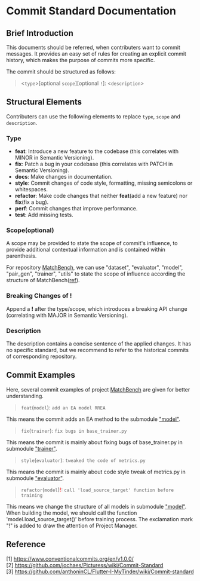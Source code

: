 # Commit Standard Documentation

## Brief Introduction

This documents should be referred, when contributers want to commit messages. It provides an easy set of rules for creating an explicit commit history, which makes the purpose of commits more specific. 

The commit should be structured as follows:

> \<`type`\>[optional `scope`][optional `!`]: \<`description`\>

## Structural Elements 

Contributers can use the following elements to replace `type`, `scope` and `description`.

### Type

- **feat**: Introduce a new feature to the codebase (this correlates with MINOR in Semantic Versioning).
- **fix**: Patch a bug in your codebase (this correlates with PATCH in Semantic Versioning).
- **docs**: Make changes in documentation.
- **style**: Commit changes of code style, formatting, missing semicolons or whitespaces.
- **refactor**: Make code changes that neither **feat**(add a new feature) nor **fix**(fix a bug).
- **perf**: Commit changes that improve performance.
- **test**: Add missing tests.

### Scope(optional)

A scope may be provided to state the scope of commit's influence, to provide additional contextual information and is contained within parenthesis. 

For repository [MatchBench](https://github.com/ruc-datalab/MatchBench), we can use "dataset", "evaluator", "model", "pair_gen", "trainer", "utils" to state the scope of influence according the structure of MatchBench([ref](https://github.com/ruc-datalab/MatchBench/tree/main/matchbench)).

### Breaking Changes of !

Append a **!** after the type/scope, which introduces a breaking API change (correlating with MAJOR in Semantic Versioning).

### Description

The description contains a concise sentence of the applied changes. It has no specific standard, but we recommend to refer to the historical commits of corresponding repository.

## Commit Examples

Here, several commit examples of project [MatchBench](https://github.com/ruc-datalab/MatchBench) are given for better understanding.

> `feat`(`model`): `add an EA model RREA`

This means the commit adds an EA method to the submodule ["model"](https://github.com/ruc-datalab/MatchBench/tree/main/matchbench/model).

> `fix`(`trainer`): `fix bugs in base_trainer.py`

This means the commit is mainly about fixing bugs of base_trainer.py in submodule ["trainer"](https://github.com/ruc-datalab/MatchBench/tree/main/matchbench/trainer).

> `style`(`evaluator`): `tweaked the code of metrics.py`

This means the commit is mainly about code style tweak of metrics.py in submodule ["evaluator"](https://github.com/ruc-datalab/MatchBench/tree/main/matchbench/evaluator).

> `refactor`(`model`)<font color=red>!</font>: `call 'load_source_target' function before training`

This means we change the structure of all models in submodule ["model"](https://github.com/ruc-datalab/MatchBench/tree/main/matchbench/model). When building the model, we should call the function 'model.load_source_target()' before training process. The exclamation mark "!" is added to draw the attention of Project Manager.

## Reference
[1] https://www.conventionalcommits.org/en/v1.0.0/<br>
[2] https://github.com/jochaes/Picturess/wiki/Commit-Standard<br>
[3] https://github.com/anthoninCL/Flutter-I-MyTinder/wiki/Commit-standard<br>